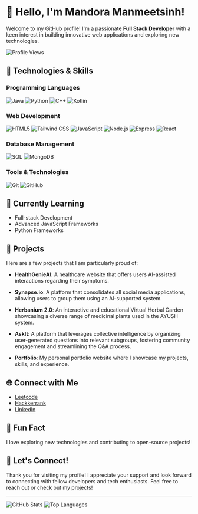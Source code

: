 # 👋 Hello, I'm Mandora Manmeetsinh!

Welcome to my GitHub profile! I'm a passionate **Full Stack Developer** with a keen interest in building innovative web applications and exploring new technologies.

![Profile Views](https://komarev.com/ghpvc/?username=yourusername&color=blue)  <!-- Replace 'yourusername' with your GitHub username -->

## 🔧 Technologies & Skills

### Programming Languages
![Java](https://img.shields.io/badge/Java-ED8B00?style=flat-square&logo=java&logoColor=white)
![Python](https://img.shields.io/badge/Python-3776AB?style=flat-square&logo=python&logoColor=white)
![C++](https://img.shields.io/badge/C++-00599C?style=flat-square&logo=c%2B%2B&logoColor=white)
![Kotlin](https://img.shields.io/badge/Kotlin-0095D5?style=flat-square&logo=kotlin&logoColor=white)

### Web Development
![HTML5](https://img.shields.io/badge/HTML5-E34F26?style=flat-square&logo=html5&logoColor=white)
![Tailwind CSS](https://img.shields.io/badge/Tailwind%20CSS-06B6D4?style=flat-square&logo=tailwindcss&logoColor=white)
![JavaScript](https://img.shields.io/badge/JavaScript-F7DF1E?style=flat-square&logo=javascript&logoColor=black)
![Node.js](https://img.shields.io/badge/Node.js-339933?style=flat-square&logo=nodedotjs&logoColor=white)
![Express](https://img.shields.io/badge/Express.js-404D59?style=flat-square)
![React](https://img.shields.io/badge/React-61DAFB?style=flat-square&logo=react&logoColor=black)

### Database Management
![SQL](https://img.shields.io/badge/SQL-4479A1?style=flat-square&logo=postgresql&logoColor=white)
![MongoDB](https://img.shields.io/badge/MongoDB-47A248?style=flat-square&logo=mongodb&logoColor=white)

### Tools & Technologies
![Git](https://img.shields.io/badge/Git-F05032?style=flat-square&logo=git&logoColor=white)
![GitHub](https://img.shields.io/badge/GitHub-181717?style=flat-square&logo=github&logoColor=white)

## 🌱 Currently Learning
- Full-stack Development
- Advanced JavaScript Frameworks
- Python Frameworks

## 💼 Projects

Here are a few projects that I am particularly proud of:

- **HealthGenieAI**: A healthcare website that offers users AI-assisted interactions regarding their symptoms.
  
- **Synapse.io**: A platform that consolidates all social media applications, allowing users to group them using an AI-supported system.
  
- **Herbanium 2.0**: An interactive and educational Virtual Herbal Garden showcasing a diverse range of medicinal plants used in the AYUSH system.
  
- **AskIt**: A platform that leverages collective intelligence by organizing user-generated questions into relevant subgroups, fostering community engagement and streamlining the Q&A process.
  
- **Portfolio**: My personal portfolio website where I showcase my projects, skills, and experience.

## 🌐 Connect with Me

- [Leetcode](https://leetcode.com/u/OfAk2AI95N/)
- [Hackkerrank](https://www.hackerrank.com/profile/manmeetmandora20)
- [LinkedIn](https://www.linkedin.com/in/mandora-manmeetsinh-306950296/)

## 🎉 Fun Fact
I love exploring new technologies and contributing to open-source projects! 

## 🤝 Let's Connect!

Thank you for visiting my profile! I appreciate your support and look forward to connecting with fellow developers and tech enthusiasts. Feel free to reach out or check out my projects!

---

![GitHub Stats](https://github-readme-stats.vercel.app/api?username=Mandora-Manmeetsinh&show_icons=true&theme=radical)  <!-- Replace 'yourusername' with your GitHub username -->
![Top Languages](https://github-readme-stats.vercel.app/api/top-langs/?username=Mandora-Manmeetsinh&layout=compact&theme=radical)  <!-- Replace 'yourusername' with your GitHub username -->
